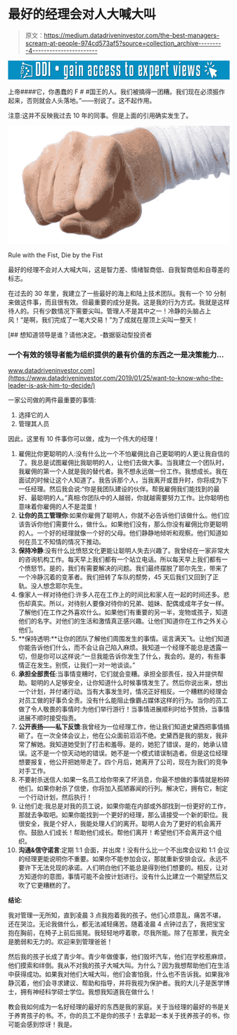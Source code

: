 # 最好的经理会对人大喊大叫

> 原文：<https://medium.datadriveninvestor.com/the-best-managers-scream-at-people-974cd573af5?source=collection_archive---------4----------------------->

[![](img/0f0d4a6768db6aac4c5b941f9c2b4dbf.png)](http://www.track.datadriveninvestor.com/1B9E)

上帝####它，你愚蠢的 F # #国王的人。我们被搞得一团糟。我们现在必须振作起来，否则就会人头落地。”——别说了。这不起作用。

注意:这并不反映我过去 10 年的同事。但是上面的引用确实发生了。

![](img/91569bb056b297f0d4b9d5b5f346f91b.png)

Rule with the Fist, Die by the Fist

最好的经理不会对人大喊大叫，这是智力差、情绪智商低、自我智商低和自尊差的标志。

在过去的 30 年里，我建立了一些最好的海上和陆上技术团队。我有一个 10 分制来做这件事，而且很有效。但最重要的成分是我。这是我的行为方式。我就是这样待人的。只有少数情况下需要尖叫。管理人不是其中之一！冷静的头脑占上风！“是啊，我们完成了一笔大交易！”为了成就在屋顶上尖叫一整天！

[](https://www.datadriveninvestor.com/2019/01/25/want-to-know-who-the-leader-is-ask-him-to-decide/) [## 想知道领导是谁？请他决定。-数据驱动型投资者

### 一个有效的领导者能为组织提供的最有价值的东西之一是决策能力…

www.datadriveninvestor.com](https://www.datadriveninvestor.com/2019/01/25/want-to-know-who-the-leader-is-ask-him-to-decide/) 

一家公司做的两件最重要的事情:

1.  选择它的人
2.  管理其人员

因此，这里有 10 件事你可以做，成为一个伟大的经理！

1.  雇佣比你更聪明的人:没有什么比一个不怕雇佣比自己更聪明的人更让我自信的了。我总是试图雇佣比我聪明的人，让他们去做大事。当我建立一个团队时，我雇佣的第一个人就是我的替代者。我不想永远做一份工作。我想成长。我在面试的时候让这个人知道了。我告诉那个人，当我离开或晋升时，你将成为下一任经理。然后我会说:“你是我团队建设的伙伴。帮我雇佣我们能找到的最好、最聪明的人。”真相:你团队中的人越弱，你就越需要努力工作。比你聪明也意味着你雇佣的人不是混蛋！
2.  **让你的员工管理你**:如果你雇佣了聪明人，你就不必告诉他们该做什么。他们应该告诉你他们需要什么，做什么。如果他们没有，那么你没有雇佣比你更聪明的人。一个好的经理就像一个好的父母。他们静静地倾听和观察。他们知道如何在员工不知情的情况下推动。
3.  **保持冷静**:没有什么比愤怒文化更能让聪明人失去兴趣了。我曾经在一家非常大的咨询机构工作。每天早上我们都有一个站立电话。所以每天早上我们都有一个愤怒节。是的，我们有需要解决的问题。我们最终摆脱了耶尔先生，带来了一个冷静沉着的变革者。我们扭转了车队的颓势，45 天后我们又回到了正轨。没人想念耶尔先生。
4.  像家人一样对待他们:许多人花在工作上的时间比和家人在一起的时间还多。悲伤却真实。所以，对待别人要像对待你的兄弟、姐妹、配偶或成年子女一样。了解他们在工作之外喜欢什么。如果他们有重要的另一半，宠物或孩子，知道他们的名字。对他们的生活和激情真正感兴趣。让他们知道你在工作之外关心他们。
5.  **保持透明:**让你的团队了解他们周围发生的事情。谣言满天飞。让他们知道你能告诉他们什么，而不会让自己陷入麻烦。我知道一个经理不能总是透露一切，但是你可以这样说:“一旦我能告诉你发生了什么，我会的。是的，有些事情正在发生。别慌，让我们一对一地谈谈。”
6.  **承担全部责任**:当事情变糟时，它们就会变糟。承担全部责任，投入并提供帮助。聪明的人足够安全，让你知道什么时候事情发生了。然后你说出来，想出一个计划，并付诸行动。当有大事发生时，情况正好相反。一个糟糕的经理会对员工做的好事负全责。没有什么能阻止像霸占媒体这样的行为。当你的员工做了令人敬畏的事情时:为他们举行游行！当事情进展顺利时给予赞扬，当事情进展不顺时接受指责。
7.  **公开表扬——私下反馈**:我曾经为一位经理工作，他让我们知道史黛西把事情搞砸了。在一次全体会议上，他在公众面前滔滔不绝。史黛西是我的朋友，我非常了解她。我知道她受到了打击和羞辱。是的，她犯了错误，是的，她承认错误。这不是一个惊天动地的错误。她不是一个模式错误制造者。但是这位经理想要报复，他公开把她带走了。四个月后，她离开了公司，现在为我们的竞争对手工作。
8.  不要射杀送信人:如果一名员工给你带来了坏消息，你最不想做的事情就是粉碎他们。如果你射杀了信使，你将加入孤陋寡闻的行列。解决它，拥有它，制定一个行动计划，然后执行！
9.  让他们走:我总是对我的员工说，如果你能在内部或外部找到一份更好的工作，那就去争取吧。如果你能找到一个更好的经理，那么请接受一个新的职位。我很安全，我是个好人，我能处理人们的离开。聪明人会为了更好的机会离开你。鼓励人们成长！帮助他们成长。帮他们离开！希望他们不会离开这个组织。
10.  **沟通&信守诺言**:定期 1:1 会面，并出席！没有什么比一个不出席会议和 1:1 会议的经理更能说明你不重要。如果你不能参加会议，那就重新安排会议。永远不要许下无法兑现的承诺。人们明白他们不能总是得到他们想要的。相反，让对方知道你的意图，事情可能不会按计划进行。没有什么比建立一个期望然后又吹了它更糟糕的了。

**结论**:

我对管理一无所知，直到凌晨 3 点我抱着我的孩子。他们心烦意乱，痛苦不堪，还在哭泣。无论我做什么，都无法减轻痛苦。随着凌晨 4 点钟过去了，我把宝宝抱在胸前，在椅子上前后摇晃。我轻轻地哼着歌，尽我所能。除了在那里，我完全是脆弱和无力的。欢迎来到管理爸爸！

然后我的孩子长成了青少年。青少年做傻事，他们毁坏汽车，他们在学校惹麻烦，他们摸索和绊倒。我从不对我的孩子大喊大叫。为什么？因为我想帮助他们在生活中获得成功。如果我对他们大喊大叫，他们会害怕我，什么也不告诉我。如果我冷静沉着，他们会寻求建议、帮助和指导，并将我视为保护者。我的大儿子是医学博士，拥有神经科学硕士学位。我想我知道我在做什么！

教会我如何成为一名好经理的最好的东西是我的家庭。关于当经理的最好的书是关于养育孩子的书。不，你的员工不是你的孩子！去拿起一本关于抚养孩子的书，你可能会感到惊讶！我是。